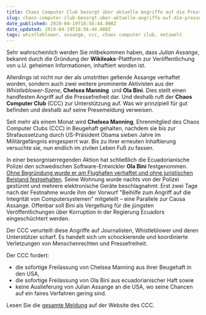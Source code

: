 ```yaml
---
title: Chaos Computer Club besorgt über aktuelle Angriffe auf die Pressefreiheit
slug: chaos-computer-club-besorgt-uber-aktuelle-angriffe-auf-die-pressefreiheit
date_published: 2019-04-19T18:56:44.000Z
date_updated: 2019-04-19T18:56:44.000Z
tags: whistleblower, assange, ccc, chaos computer club, netzwelt
---
```


Sehr wahrscheinlich werden Sie mitbekommen haben, dass *Julian Assange*, bekannt durch die Gründung der **Wikileaks**-Plattform zur Veröffentlichung von u.U. geheimen Informationen, inhaftiert worden ist. 

Allerdings ist nicht nur der als umstritten geltende Assange verhaftet worden, sondern auch zwei weitere prominente Aktivisten aus der *Whistleblower-Szene*, **Chelsea Manning**  und **Ola Bini**. Dies stellt einen handfesten Angriff auf die Pressefreiheit dar. Und deshalb ruft der **Chaos Computer Club** (CCC) zur Unterstützung auf. Was wir prinzipiell für gut befinden und deshalb auf seine Presemeldung verweisen.

Seit mehr als einem Monat wird **Chelsea Manning**, Ehrenmitglied des Chaos Computer Clubs (CCC) in Beugehaft gehalten, nachdem sie bis zur Strafaussetzung durch US-Präsident Obama sieben Jahre im Militärgefängnis eingesperrt war. Bis zu ihrer erneuten Inhaftierung versuchte sie, nun endlich im zivilen Leben Fuß zu fassen.

In einer besorgniserregenden Aktion hat schließlich die Ecuadorianische Polizei den schwedischen Software-Entwickler **Ola Bini** festgenommen. [Ohne Begründung wurde er am Flughafen verhaftet und ohne juristischen Beistand festgehalten](https://goatsing.wordpress.com/2019/04/13/press-release-on-the-detention-of-ola-bini-2/). Seine Wohnung wurde nachts von der Polizei gestürmt und mehrere elektronische Geräte beschlagnahmt. Erst zwei Tage nach der Festnahme wurde ihm der Vorwurf "Beihilfe zum Angriff auf die Integrität von Computersystemen" mitgeteilt – eine Parallele zur Causa Assange. Offenbar soll Bini als Vergeltung für die jüngsten Veröffentlichungen über Korruption in der Regierung Ecuadors eingeschüchtert werden.

Der CCC verurteilt diese Angriffe auf Journalisten, Whistleblower und deren Unterstützer scharf. Es handelt sich um schockierende und koordinierte Verletzungen von Menschenrechten und Pressefreiheit.

Der CCC fordert:

- die sofortige Freilassung von Chelsea Manning aus ihrer Beugehaft in den USA,
- die sofortige Freilassung von Ola Bini aus ecuadorianischer Haft sowie
- keine Auslieferung von Julian Assange an die USA, wo seine Chancen auf ein faires Verfahren gering sind.

Lesen Sie die [gesamte Meldung](https://www.ccc.de/de/updates/2019/chaos-computer-club-besorgt-uber-aktuelle-angriffe-auf-die-pressefreiheit) auf der Website des CCC.
